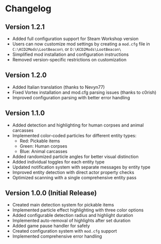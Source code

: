 # Changelog

## Version 1.2.1

- Added full configuration support for Steam Workshop version
- Users can now customize mod settings by creating a `mod.cfg` file in `C:\KCD2Mods\LootBeacon\` or `D:\KCD2Mods\LootBeacon\`
- Simplified mod installation and configuration instructions
- Removed version-specific restrictions on customization

## Version 1.2.0

- Added Italian translation (thanks to Nevyn77)
- Fixed Vortex installation and mod.cfg parsing issues (thanks to c0rish)
- Improved configuration parsing with better error handling

## Version 1.1.0

- Added detection and highlighting for human corpses and animal carcasses
- Implemented color-coded particles for different entity types:
  - Red: Pickable items
  - Green: Human corpses
  - Blue: Animal carcasses
- Added randomized particle angles for better visual distinction
- Added individual toggles for each entity type
- Updated notification system with separate messages by entity type
- Improved entity detection with direct actor property checks
- Optimized scanning with a single comprehensive entity pass

## Version 1.0.0 (Initial Release)

- Created main detection system for pickable items
- Implemented particle effect highlighting with three color options
- Added configurable detection radius and highlight duration
- Implemented auto-removal of highlights after set duration
- Added game pause handler for safety
- Created configuration system with `mod.cfg` support
- Implemented comprehensive error handling
